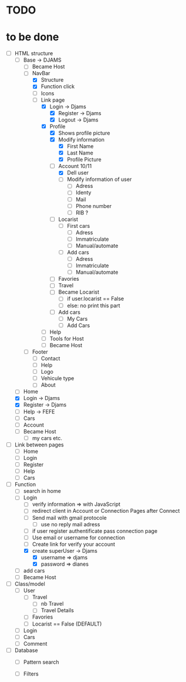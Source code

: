 # TODO

# to be done 

- [ ] HTML structure
    - [ ] Base -> DJAMS
        - [ ] Became Host
        - [ ] NavBar
            - [X] Structure
            - [X] Function click
            - [ ] Icons
            - [ ] Link page
                - [X] Login -> Djams
                    - [X] Register -> Djams
                    - [X] Logout -> Djams
                - [X] Profile
                    - [X] Shows profile picture
                    - [X] Modify information 
                        - [X] First Name
                        - [X] Last Name
                        - [X] Profile Picture
                    - [ ] Account 10/11
                        - [X] Dell user
                        - [ ] Modify information of user
                            - [ ] Adress
                            - [ ] Identy
                            - [ ] Mail
                            - [ ] Phone number
                            - [ ] RIB ?
                    - [ ] Locarist
                        - [ ] First cars
                            - [ ] Adress
                            - [ ] Immatriculate
                            - [ ] Manual/automate
                        - [ ] Add cars
                            - [ ] Adress
                            - [ ] Immatriculate
                            - [ ] Manual/automate
                    - [ ] Favories
                    - [ ] Travel
                    - [ ] Became Locarist
                        - [ ] if user.locarist == False
                        - [ ] else: no print this part
                    - [ ] Add cars
                        - [ ] My Cars
                        - [ ] Add Cars
                - [ ] Help
                - [ ] Tools for Host
                - [ ] Became Host
        - [ ] Footer
            - [ ] Contact
            - [ ] Help
            - [ ] Logo
            - [ ] Vehicule type
            - [ ] About
    - [ ] Home
    - [X] Login -> Djams
    - [X] Register -> Djams
    - [ ] Help -> FEFE
    - [ ] Cars
    - [ ] Account
    - [ ] Became Host
        - [ ] my cars
        etc.
    
- [ ] Link between pages
    - [ ] Home
    - [ ] Login
    - [ ] Register
    - [ ] Help
    - [ ] Cars

- [ ] Function
    - [ ] search in home 
    - [ ] Login
        - [ ] verify information => with JavaScript
        - [ ] redirect client in Account or Connection Pages after Connect
        - [ ] Send mail with gmail protocole
            - [ ] use no reply mail adress
        - [ ] if user register authentificate pass connection page
        - [ ] Use email or username for connection
        - [ ] Create link for verify your account
        - [X] create superUser -> Djams
            - [X] username => djams
            - [X] password => dianes
    - [ ] add cars
    - [ ] Became Host

- [ ] Class/model
    - [ ] User
        - [ ] Travel
            - [ ] nb Travel
            - [ ] Travel Details
        - [ ] Favories
        - [ ] Locarist == False (DEFAULT)
    - [ ] Login
    - [ ] Cars
    - [ ] Comment
- [ ] Database
    - [ ] Pattern search
    - [ ] Filters




